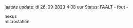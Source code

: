 laatste update: 
di 26-09-2023  4:08   uur 
Status: FAALT - fout - 
<div class="service R">nexus</div><div class="service Y">microstation</div>